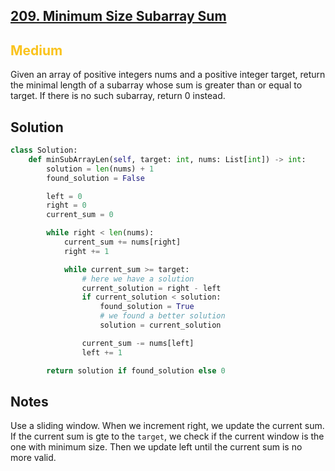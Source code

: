 ## [209. Minimum Size Subarray Sum](https://leetcode.com/problems/minimum-size-subarray-sum/)

<h2 style="color:#fac31d">Medium</h2>
Given an array of positive integers nums and a positive integer target, return the minimal length of a 
subarray whose sum is greater than or equal to target. If there is no such subarray, return 0 instead.

## Solution
```python
class Solution:
    def minSubArrayLen(self, target: int, nums: List[int]) -> int:
        solution = len(nums) + 1
        found_solution = False

        left = 0
        right = 0
        current_sum = 0

        while right < len(nums):
            current_sum += nums[right]
            right += 1

            while current_sum >= target:
                # here we have a solution
                current_solution = right - left
                if current_solution < solution:
                    found_solution = True
                    # we found a better solution
                    solution = current_solution

                current_sum -= nums[left]
                left += 1

        return solution if found_solution else 0
```

## Notes
Use a sliding window. When we increment right, we update the current sum. If the current sum is gte to the `target`, we check if the current window is the one with minimum size. Then we update left until the current sum is no more valid.
